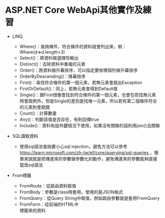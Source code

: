 # ASP.NET Core WebApi其他實作及練習
* LINQ
  * Where()：查詢條件，符合條件的資料就會列出來，俐：Where(d=>d.length>3)
  * Select()：將資料做選擇性輸出
  * Distinct()：去除資料中重複的元素
  * Order()：將資料做升幕排序，可以指定要依哪個列做升幕排序
  * OrderByDescending()：降幕排序
  * First()：尋找符合條件的第一個元素，若無元素會跳出Exception
  * FirstOrDefault()：同上，若無元素會得到Default值
  * Single()：跟First很像會找到符合條件的第一個元素，也會在若找無元素時會跳例外，但是Single的差別是找唯一元素，所以若有第二個條件符合的元素則會跳錯
  * Count()：計算數量
  * Any()：判斷該值是否存在，有則回傳true
  * Include()：資料有設外鍵情況下使用，如果沒有關聯的話則用join()去關聯

* SQL讀取資料
  * 使用sql語法查詢要小心sql injection，避免方法可以參考 https://learn.microsoft.com/zh-tw/ef/core/querying/sql-queries ，簡單來說就是把傳進來的參數做參數化的動作，避免傳進來的參數能夠直接竄改sql語法

* From標籤
  * FromRoute：從路由資料取值
  * FromBody：參數是class時套用，使用的是JSON格式
  * FromQuery：從Query String中取值，例如路由參數就是套用FromQuery
  * FromForm：從前端的HTML中<form>標籤來的資料
